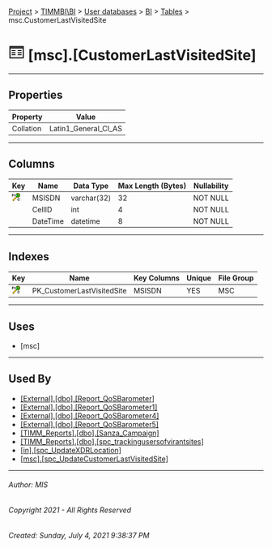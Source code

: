 #### 

[Project](../../../../index.md) > [TIMMBI\\BI](../../../index.md) > [User databases](../../index.md) > [BI](../index.md) > [Tables](Tables.md) > msc.CustomerLastVisitedSite

# ![Tables](../../../../Images/Table32.png) [msc].[CustomerLastVisitedSite]

---

## <a name="#properties"></a>Properties

| Property | Value |
|---|---|
| Collation | Latin1_General_CI_AS |


---

## <a name="#columns"></a>Columns

| Key | Name | Data Type | Max Length (Bytes) | Nullability |
|---|---|---|---|---|
| [![Cluster Primary Key PK_CustomerLastVisitedSite: MSISDN](../../../../Images/pkcluster.png)](#indexes) | MSISDN | varchar(32) | 32 | NOT NULL |
|  | CellID | int | 4 | NOT NULL |
|  | DateTime | datetime | 8 | NOT NULL |


---

## <a name="#indexes"></a>Indexes

| Key | Name | Key Columns | Unique | File Group |
|---|---|---|---|---|
| [![Cluster Primary Key PK_CustomerLastVisitedSite: MSISDN](../../../../Images/pkcluster.png)](#indexes) | PK_CustomerLastVisitedSite | MSISDN | YES | MSC |


---

## <a name="#uses"></a>Uses

* [msc]


---

## <a name="#usedby"></a>Used By

* [[External].[dbo].[Report_QoSBarometer]](../../External/Programmability/Stored_Procedures/Report_QoSBarometer.md)
* [[External].[dbo].[Report_QoSBarometer1]](../../External/Programmability/Stored_Procedures/Report_QoSBarometer1.md)
* [[External].[dbo].[Report_QoSBarometer4]](../../External/Programmability/Stored_Procedures/Report_QoSBarometer4.md)
* [[External].[dbo].[Report_QoSBarometer5]](../../External/Programmability/Stored_Procedures/Report_QoSBarometer5.md)
* [[TIMM_Reports].[dbo].[Sanza_Campaign]](../../TIMM_Reports/Programmability/Stored_Procedures/Sanza_Campaign.md)
* [[TIMM_Reports].[dbo].[spc_trackingusersofvirantsites]](../../TIMM_Reports/Programmability/Stored_Procedures/spc_trackingusersofvirantsites.md)
* [[in].[spc_UpdateXDRLocation]](../Programmability/Stored_Procedures/spc_UpdateXDRLocation.md)
* [[msc].[spc_UpdateCustomerLastVisitedSite]](../Programmability/Stored_Procedures/spc_UpdateCustomerLastVisitedSite.md)


---

###### Author:  MIS

###### Copyright 2021 - All Rights Reserved

###### Created: Sunday, July 4, 2021 9:38:37 PM

